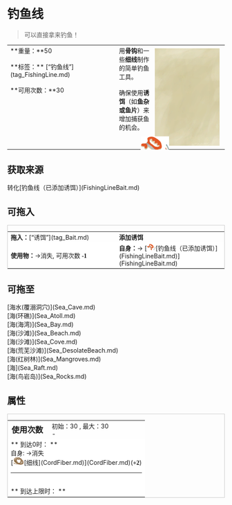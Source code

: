 # 钓鱼线  
> 可以直接拿来钓鱼！  
  
<table class="table table-bordered" data-toggle="table"  data-show-header="false"><thead style="display:none"><tr ><th  style="width:50%;text-align:left;vertical-align:top;"  >title</th><th  style="width:50%;text-align:left;vertical-align:top;"  ></th></tr></thead><tr ><td  style="width:50%;text-align:left;vertical-align:top;"  >**重量：**50<br><br>**标签：**	[“钓鱼线”](tag_FishingLine.md)<br><br>**可用次数：**30</td><td  style="width:50%;text-align:left;vertical-align:top;"  ><div style="float:right; margin:5px"><div class="gamecard" style="width:150px; height:225px;"><a href="FishingLine.md" style="color:black"><img class="bg" decoding="async" src="../wiki/Sprite/BG_SandTop.png" href="a.md" style="max-width:150px;max-height:225px;"><img decoding="async" src="../wiki/Sprite/FishingLine.png" class="cardimage" style="transform: translate(-50%, -50%) scale(0.4398826979472141);"><span style="font-size: 25px;">钓鱼线</span></a></div></div>用<b>骨钩</b>和一些<b>细线</b>制作的简单钓鱼工具。<br><br>确保使用<b>诱饵</b>（如<b>鱼杂或鱼片</b>）来增加捕获鱼的机会。</td></tr></tbody></table>  
  
## 获取来源  
<div style="display:inline-block"><div class="gamedatalist" style="text-align:left;min-width:200px;min-height:0px;"><div style="display:inline-block"><div style="display:inline-block;vertical-align:middle;">转化</div><div style="display:inline-block;vertical-align:middle;">[钓鱼线（已添加诱饵）](FishingLineBait.md)</div></div></div></div>  
  
## 可拖入  
<div  style="border:1px solid #CCC;"><table style="margin-bottom:0px;"><tr><td style="width:40%;text-align:left; background-color:#FEFEFE"><b>拖入：</b>[“诱饵”](tag_Bait.md)</td><td style="width:40%;font-size:1em;font-weight:bold;background-color:#FEFEFE">添加诱饵  </td></tr><tr style="background-color:#FFFFFF"><td style=""><b>使用物：</b>→消失, 可用次数  <span style="font-family:ui-monospace"><b>-1</b></span></td><td style=""><b>自身：</b>→ [<div style="width:20px;display:inline-block;text-align:center"><img decoding="async" src="../wiki/Sprite/FishingLine.png" href="a.md" style="max-width:20px;max-height:20px;"></div>[钓鱼线（已添加诱饵）](FishingLineBait.md)](FishingLineBait.md)</td></tr></table></div>  
  
## 可拖至  
<div style="display:inline-block"><div class="gamedatalist" style="text-align:left;min-width:100px;min-height:0px;">[海水(覆溺洞穴)](Sea_Cave.md)</div><div class="gamedatalist" style="text-align:left;min-width:100px;min-height:0px;">[海(环礁)](Sea_Atoll.md)</div><div class="gamedatalist" style="text-align:left;min-width:100px;min-height:0px;">[海(海湾)](Sea_Bay.md)</div><div class="gamedatalist" style="text-align:left;min-width:100px;min-height:0px;">[海(沙滩)](Sea_Beach.md)</div><div class="gamedatalist" style="text-align:left;min-width:100px;min-height:0px;">[海(沙滩)](Sea_Cove.md)</div><div class="gamedatalist" style="text-align:left;min-width:100px;min-height:0px;">[海(荒芜沙滩)](Sea_DesolateBeach.md)</div><div class="gamedatalist" style="text-align:left;min-width:100px;min-height:0px;">[海(红树林)](Sea_Mangroves.md)</div><div class="gamedatalist" style="text-align:left;min-width:100px;min-height:0px;">[海](Sea_Raft.md)</div><div class="gamedatalist" style="text-align:left;min-width:100px;min-height:0px;">[海(鸟岩岛)](Sea_Rocks.md)</div></div>  
  
## 属性   
<div  style="border:1px solid #CCC;"><table style="margin-bottom:0px;"><tr><td style="width:30%;text-align:left; background-color:#FEFEFE;font-size:1.3em;font-weight:bold;">使用次数</td><td style="font-size:1em;background-color:#FEFEFE">初始：30 , 最大：30<br>-</td></tr><tr style="background-color:#FFFFFF"><td colspan=2>** 到达0时： **<br>自身: →消失<br>[<div style="width:25px;display:inline-block;text-align:center"><img decoding="async" src="../wiki/Sprite/CordFiber.png" href="a.md" style="max-width:25px;max-height:25px;"></div>[细线](CordFiber.md)](CordFiber.md)(<span style="font-family:ui-monospace"><b>+2</b></span>)<br><hr><br>** 到达上限时： **</td></tr></table></div>  


<script>document.title="钓鱼线 - 卡牌生存百科 Card Survival Wiki";</script>
